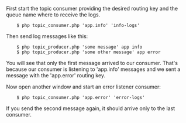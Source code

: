 First start the topic consumer providing the desired routing key and the queue name where to receive the logs.

		$ php topic_consumer.php 'app.info' 'info-logs'

Then send log messages like this:

		$ php topic_producer.php 'some message' app info
		$ php topic_producer.php 'some other message' app error
		
You will see that only the first message arrived to our consumer. That's because our consumer is listening to 'app.info' messages and we sent a message with the 'app.error' routing key.

Now open another window and start an error listener consumer:

		$ php topic_consumer.php 'app.error' 'error-logs'

If you send the second message again, it should arrive only to the last consumer.
